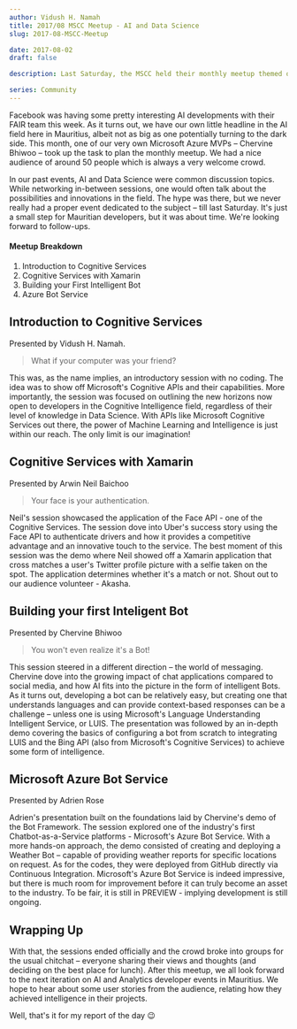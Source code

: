 ```yaml
---
author: Vidush H. Namah
title: 2017/08 MSCC Meetup - AI and Data Science
slug: 2017-08-MSCC-Meetup

date: 2017-08-02
draft: false

description: Last Saturday, the MSCC held their monthly meetup themed on AI + Analytics – an event in which I had the pleasure of participating.

series: Community
---
```


Facebook was having some pretty interesting AI developments with their FAIR team this week. As it turns out, we have our own little headline in the AI field here in Mauritius, albeit not as big as one potentially turning to the dark side. This month, one of our very own Microsoft Azure MVPs – Chervine Bhiwoo – took up the task to plan the monthly meetup. We had a nice audience of around 50 people which is always a very welcome crowd.
 
In our past events, AI and Data Science were common discussion topics. While networking in-between sessions, one would often talk about the possibilities and innovations in the field. The hype was there, but we never really had a proper event dedicated to the subject – till last Saturday. It's just a small step for Mauritian developers, but it was about time. We're looking forward to follow-ups. 

#### Meetup Breakdown
1. Introduction to Cognitive Services
2. Cognitive Services with Xamarin
3. Building your First Intelligent Bot
4. Azure Bot Service

## Introduction to Cognitive Services
Presented by Vidush H. Namah.
> What if your computer was your friend?
 
This was, as the name implies, an introductory session with no coding. The idea was to show off Microsoft's Cognitive APIs and their capabilities. More importantly, the session was focused on outlining the new horizons now open to developers in the Cognitive Intelligence field, regardless of their level of knowledge in Data Science. With APIs like Microsoft Cognitive Services out there, the power of Machine Learning and Intelligence is just within our reach. The only limit is our imagination!
 
## Cognitive Services with Xamarin
Presented by Arwin Neil Baichoo 
 
> Your face is your authentication.
  
Neil's session showcased the application of the Face API - one of the Cognitive Services. The session dove into Uber's success story using the Face API to authenticate drivers and how it provides a competitive advantage and an innovative touch to the service. The best moment of this session was the demo where Neil showed off a Xamarin application that cross matches a user's Twitter profile picture with a selfie taken on the spot. The application determines whether it's a match or not.
Shout out to our audience volunteer - Akasha.
 
## Building your first Inteligent Bot
Presented by Chervine Bhiwoo
 
> You won't even realize it's a Bot! 
 
This session steered in a different direction – the world of messaging. Chervine dove into the growing impact of chat applications compared to social media, and how AI fits into the picture in the form of intelligent Bots. As it turns out, developing a bot can be relatively easy, but creating one that understands languages and can provide context-based responses can be a challenge – unless one is using Microsoft's Language Understanding Intelligent Service, or LUIS. The presentation was followed by an in-depth demo covering the basics of configuring a bot from scratch to integrating LUIS and the Bing API (also from Microsoft's Cognitive Services) to achieve some form of intelligence.
 
## Microsoft Azure Bot Service
Presented by Adrien Rose

Adrien's presentation built on the foundations laid by Chervine's demo of the Bot Framework. The session explored one of the industry's first Chatbot-as-a-Service platforms - Microsoft's Azure Bot Service. With a more hands-on approach, the demo consisted of creating and deploying a Weather Bot – capable of providing weather reports for specific locations on request. As for the codes, they were deployed from GitHub directly via Continuous Integration. Microsoft's Azure Bot Service is indeed impressive, but there is much room for improvement before it can truly become an asset to the industry. To be fair, it is still in PREVIEW - implying development is still ongoing.
 
## Wrapping Up
With that, the sessions ended officially and the crowd broke into groups for the usual chitchat – everyone sharing their views and thoughts (and deciding on the best place for lunch). After this meetup, we all look forward to the next iteration on AI and Analytics developer events in Mauritius. We hope to hear about some user stories from the audience, relating how they achieved intelligence in their projects.

Well, that's it for my report of the day 😉